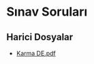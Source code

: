 # Sınav Soruları


<!--HariciDosyalar-->

## Harici Dosyalar

- [Karma DE.pdf](./Karma%20DE.pdf)


<!--HariciDosyalar-->

